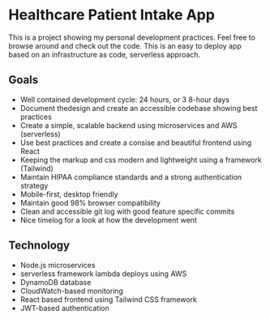# Healthcare Patient Intake App

This is a project showing my personal development practices. Feel free to
browse around and check out the code. This is an easy to deploy app based
on an infrastructure as code, serverless approach.

## Goals
* Well contained development cycle: 24 hours, or 3 8-hour days
* Document thedesign and create an accessible codebase showing best practices
* Create a simple, scalable backend using microservices and AWS (serverless)
* Use best practices and create a consise and beautiful frontend using React
* Keeping the markup and css modern and lightweight using a framework (Tailwind)
* Maintain HIPAA compliance standards and a strong authentication strategy
* Mobile-first, desktop friendly
* Maintain good 98% browser compatibility
* Clean and accessible git log with good feature specific commits
* Nice timelog for a look at how the development went

## Technology
* Node.js microservices
* serverless framework lambda deploys using AWS
* DynamoDB database
* CloudWatch-based monitoring
* React based frontend using Tailwind CSS framework
* JWT-based authentication
